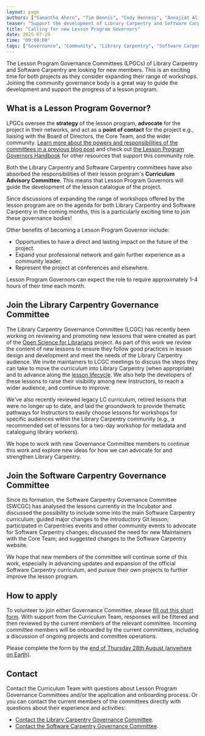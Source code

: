 ```yaml
---  
layout: page  
authors: ["Samantha Ahern", "Tim Dennis", "Cody Hennesy", "Annajiat Alim Rasel", "Martino Sorbaro", "Toby Hodges"]  
teaser: "Support the development of Library Carpentry and Software Carpentry by joining the community governance bodies."  
title: "Calling for new Lesson Program Governors"  
date: 2025-07-29  
time: "09:00:00"  
tags: ["Governance", "Community", "Library Carpentry", "Software Carpentry"]  
---
```


The Lesson Program Governance Committees (LPGCs) of Library Carpentry and Software Carpentry are looking for new members. This is an exciting time for both projects as they consider expanding their range of workshops. Joining the community governance body is a great way to guide the development and support the progress of a lesson program.

## What is a Lesson Program Governor?

LPGCs oversee the **strategy** of the lesson program, **advocate** for the project in their networks, and act as a **point of contact** for the project e.g., liaising with the Board of Directors, the Core Team, and the wider community. [Learn more about the powers and responsibilities of the committees in a previous blog post](https://carpentries.org/blog/2023/01/lpgc-call-for-volunteers/) and check out [the Lesson Program Governors Handbook](https://docs.carpentries.org/handbooks/lesson_program_governors.html) for other resources that support this community role.

Both the Library Carpentry and Software Carpentry committees have also absorbed the responsibilities of their lesson program's **Curriculum Advisory Committee**. This means that Lesson Program Governors will guide the development of the lesson catalogue of the project. 

Since discussions of expanding the range of workshops offered by the lesson program are on the agenda for both Library Carpentry and Software Carpentry in the coming months, this is a particularly exciting time to join these governance bodies\!

Other benefits of becoming a Lesson Program Governor include:

* Opportunities to have a direct and lasting impact on the future of the project.  
* Expand your professional network and gain further experience as a community leader.  
* Represent the project at conferences and elsewhere.

Lesson Program Governors can expect the role to require approximately 1-4 hours of their time each month.

## Join the Library Carpentry Governance Committee

The Library Carpentry Governance Committee (LCGC) has recently been working on reviewing and promoting new lessons that were created as part of the [Open Science for Librarians](https://ucla-imls-open-sci.info/) project. As part of this work we review the content of new lessons to ensure they follow good practices in lesson design and development and meet the needs of the Library Carpentry audience. We invite maintainers to LCGC meetings to discuss the steps they can take to move the curriculum into Library Carpentry (when appropriate) and to advance along the [lesson lifecycle](https://docs.carpentries.org/resources/curriculum/lesson-life-cycle.html). We also help the developers of these lessons to raise their visibility among new Instructors, to reach a wider audience, and continue to improve. 

We've also recently reviewed legacy LC curriculum, retired lessons that were no longer up to date, and laid the groundwork to provide thematic pathways for Instructors to easily choose lessons for workshops for specific audiences within the Library Carpentry community (e.g., a recommended set of lessons for a two-day workshop for metadata and cataloguing library workers). 

We hope to work with new Governance Committee members to continue this work and explore new ideas for how we can advocate for and strengthen Library Carpentry.

## Join the Software Carpentry Governance Committee

Since its formation, the Software Carpentry Governance Committee (SWCGC) has analysed the lessons currently in the Incubator and discussed the possibility to include some into the main Software Carpentry curriculum; guided major changes to the introductory Git lesson; participated in Carpentries events and other community events to advocate for Software Carpentry changes; discussed the need for new Maintainers with the Core Team; and suggested changes to the Software Carpentry website.

We hope that new members of the committee will continue some of this work, especially in advancing updates and expansion of the official Software Carpentry curriculum, and pursue their own projects to further improve the lesson program.

## How to apply

To volunteer to join either Governance Committee, please [fill out this short form](https://docs.google.com/forms/d/e/1FAIpQLSev7i4UwpBm-nEz1-mBomqpOSw8avjQkDvNGE-lJ4r6QDwBmg/viewform?usp=dialog). With support from the Curriculum Team, responses will be filtered and then reviewed by the current members of the relevant committee. Incoming committee members will be onboarded by the current committees, including a discussion of ongoing projects and committee operations.

Please complete the form by the [end of Thursday 28th August (anywhere on Earth)](https://www.timeanddate.com/worldclock/fixedtime.html?msg=Deadline%3A+volunteer+to+join+the+LCGC+or+SWGC&iso=20250828T2359&p1=3926). 

## Contact

Contact the Curriculum Team with questions about Lesson Program Governance Committees and/or the application and onboarding process. Or you can contact the current members of the committees directly with questions about their experience and activities:

* [Contact the Library Carpentry Governance Committee](mailto:lc-governors@lists.carpentries.org).  
* [Contact the Software Carpentry Governance Committee](mailto:swc-governors@lists.carpentries.org).